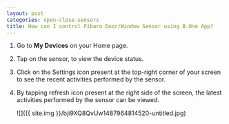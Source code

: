 ```yaml
---
layout: post
categories: open-close-sensors
title: How can I control Fibaro Door/Window Sensor using B.One App?
---
```


1. Go to **My Devices** on your Home page.

2. Tap on the sensor, to view the device status.

3. Click on the Settings icon present at the top-right corner of your screen to see the recent activities performed by the sensor.

4. By tapping refresh icon present at the right side of the screen, the latest activities performed by the sensor can be viewed.

    ![]({{ site.img }}/bji9XQ8QvUw1487964814520-untitled.jpg)